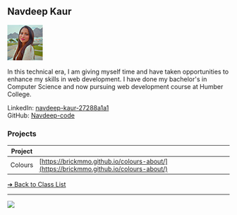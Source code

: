 ## Navdeep Kaur

![Navdeep Kaur](../images/navdeepcode.png)

In this technical era, I am giving myself time and have taken opportunities to enhance my skills in web development. I have done my bachelor's in Computer Science and now pursuing web development course at Humber College.

LinkedIn: [navdeep-kaur-27288a1a1](https://www.linkedin.com/in/navdeep-kaur-27288a1a1/)  
GitHub: [Navdeep-code](https://github.com/Navdeep-code)  

### Projects

| Project | |
| - | - |
| Colours | [https://brickmmo.github.io/colours-about/](https://brickmmo.github.io/colours-about/) |

[&#10132; Back to Class List](/)

---

<a href="https://brickmmo.com">
<img src="https://brickmmo.com/images/brickmmo-logo-horizontal.jpg" width="100">
</a>